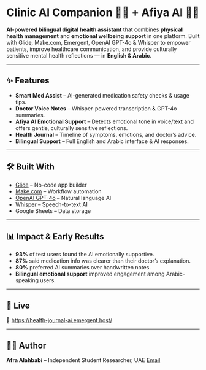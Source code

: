 # Clinic AI Companion 🏥🤖 + Afiya AI 💬💙
**AI-powered bilingual digital health assistant** that combines **physical health management** and **emotional wellbeing support** in one platform.
Built with Glide, Make.com, Emergent, OpenAI GPT-4o & Whisper to empower patients, improve healthcare communication, and provide culturally sensitive mental health reflections — in **English & Arabic**.

---

## ✨ Features
- **Smart Med Assist** – AI-generated medication safety checks & usage tips.
- **Doctor Voice Notes** – Whisper-powered transcription & GPT-4o summaries.
- **Afiya AI Emotional Support** – Detects emotional tone in voice/text and offers gentle, culturally sensitive reflections.
- **Health Journal** – Timeline of symptoms, emotions, and doctor’s advice.
- **Bilingual Support** – Full English and Arabic interface & AI responses.

---

## 🛠️ Built With
- [Glide](https://glideapps.com/) – No-code app builder
- [Make.com](https://www.make.com/) – Workflow automation
- [OpenAI GPT-4o](https://platform.openai.com/) – Natural language AI
- [Whisper](https://openai.com/research/whisper) – Speech-to-text AI
- Google Sheets – Data storage

---

## 📊 Impact & Early Results
- **93%** of test users found the AI emotionally supportive.
- **87%** said medication info was clearer than their doctor’s explanation.
- **80%** preferred AI summaries over handwritten notes.
- **Bilingual emotional support** improved engagement among Arabic-speaking users.

---

## 🚀 Live 
🔗 https://health-journal-ai.emergent.host/

---

## 👩‍💻 Author
**Afra Alahbabi** – Independent Student Researcher, UAE
[Email](afraalahbabi531@gmail.com)


